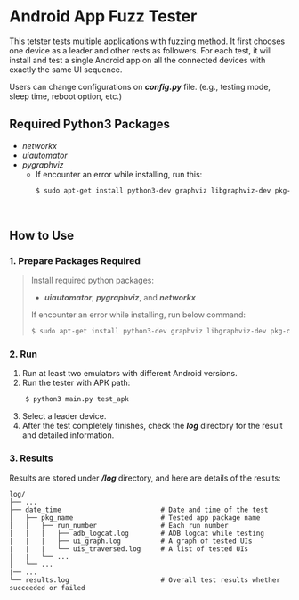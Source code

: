 # Android App Fuzz Tester
This tetster tests multiple applications with fuzzing method. 
It first chooses one device as a leader and other rests as followers. 
For each test, it will install and test a single Android app on all the 
connected devices with exactly the same UI sequence. 

Users can change configurations on **_config.py_** file. (e.g., testing mode, 
sleep time, reboot option, etc.)


## Required Python3 Packages
- _networkx_
- _uiautomator_
- _pygraphviz_
  - If encounter an error while installing, run this:
    ```sh
    $ sudo apt-get install python3-dev graphviz libgraphviz-dev pkg-config
    ```

<br/>

## How to Use

### 1. Prepare Packages Required
> Install required python packages:
>  - **_uiautomator_**, **_pygraphviz_**, and **_networkx_**
>  
> If encounter an error while installing, run below command:
> ```sh
> $ sudo apt-get install python3-dev graphviz libgraphviz-dev pkg-config
> ```

### 2. Run


1. Run at least two emulators with different Android versions. 
2. Run the tester with APK path:
```sh
    $ python3 main.py test_apk
```
3. Select a leader device. 
4. After the test completely finishes, check the **_log_** directory for
the result and detailed information. 

### 3. Results

Results are stored under **_/log_** directory, and here are details of the results:


    log/
    ├── ...
    ├── date_time                         # Date and time of the test
    │   ├── pkg_name                      # Tested app package name
    |   |   ├── run_number                # Each run number
    |   |   |   ├── adb_logcat.log        # ADB logcat while testing
    |   |   |   ├── ui_graph.log          # A graph of tested UIs
    |   |   |   └── uis_traversed.log     # A list of tested UIs 
    │   |   └── ...
    │   └── ...
    |── ...
    └── results.log                       # Overall test results whether succeeded or failed



